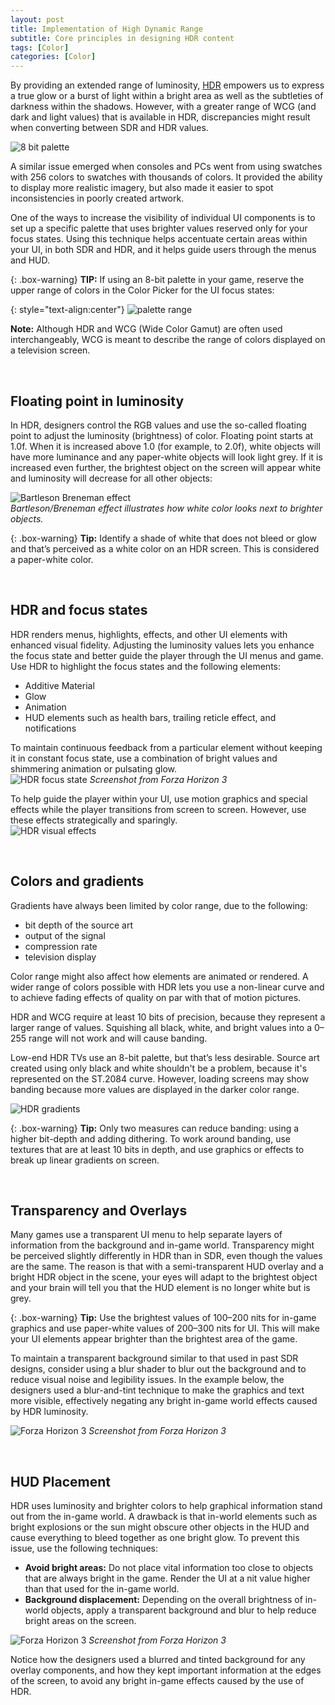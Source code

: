 ```yaml
---
layout: post
title: Implementation of High Dynamic Range
subtitle: Core principles in designing HDR content
tags: [Color]
categories: [Color]
---
```


By providing an extended range of luminosity, [HDR](https://en.wikipedia.org/wiki/High_dynamic_range) empowers us to express a true glow or a burst of light within a bright area as well as the subtleties of darkness within the shadows. However, with a greater range of WCG (and dark and light values) that is available in HDR, discrepancies might result when converting between SDR and HDR values.

![8 bit palette](/privatebebo/img/Photoshop_8bit.png)

A similar issue emerged when consoles and PCs went from using swatches with 256 colors to swatches with thousands of colors. It provided the ability to display more realistic imagery, but also made it easier to spot inconsistencies in poorly created artwork.

One of the ways to increase the visibility of individual UI components is to set up a specific palette that uses brighter values reserved only for your focus states. Using this technique helps accentuate certain areas within your UI, in both SDR and HDR, and it helps guide users through the menus and HUD.

{: .box-warning}
**TIP:** If using an 8-bit palette in your game, reserve the upper range of colors in the Color Picker for the UI focus states:

{: style="text-align:center"}
![palette range](/privatebebo/img/Photoshop_range.png)

**Note:** Although HDR and WCG (Wide Color Gamut) are often used interchangeably, WCG is meant to describe the range of colors displayed on a television screen. 

<br>

## Floating point in luminosity

In HDR, designers control the RGB values and use the so-called floating point to adjust the luminosity (brightness) of color. Floating point starts at 1.0f. When it is increased above 1.0 (for example, to 2.0f), white objects will have more luminance and any paper-white objects will look light grey. If it is increased even further, the brightest object on the screen will appear white and luminosity will decrease for all other objects: 

![Bartleson Breneman effect](/privatebebo/img/Breneman_effect.png)  
_Bartleson/Breneman effect illustrates how white color looks next to brighter objects._

{: .box-warning}
**Tip:** Identify a shade of white that does not bleed or glow and that’s perceived as a white color on an HDR screen. This is considered a paper-white color.

<br>

## HDR and focus states
HDR renders menus, highlights, effects, and other UI elements with enhanced visual fidelity. Adjusting the luminosity values lets you enhance the focus state and better guide the player through the UI menus and game. Use HDR to highlight the focus states and the following elements:

- Additive Material
- Glow
- Animation
- HUD elements such as health bars, trailing reticle effect, and notifications

To maintain continuous feedback from a particular element without keeping it in constant focus state, use a combination of bright values and shimmering animation or pulsating glow.  
![HDR focus state](/privatebebo/img/HDR_focusstate.jpg)
_Screenshot from Forza Horizon 3_

To help guide the player within your UI, use motion graphics and special effects while the player transitions from screen to screen. However, use these effects strategically and sparingly.  
![HDR visual effects](/privatebebo/img/HDR_visualeffects.jpg)

<br>

## Colors and gradients

Gradients have always been limited by color range, due to the following:

- bit depth of the source art
- output of the signal
- compression rate
- television display

Color range might also affect how elements are animated or rendered. A wider range of colors possible with HDR lets you use a non-linear curve and to achieve fading effects of quality on par with that of motion pictures.

HDR and WCG require at least 10 bits of precision, because they represent a larger range of values. Squishing all black, white, and bright values into a 0–255 range will not work and will cause banding.

Low-end HDR TVs use an 8-bit palette, but that’s less desirable. Source art created using only black and white shouldn't be a problem, because it's represented on the ST.2084 curve. However, loading screens may show banding because more values are displayed in the darker color range.

![HDR gradients](/privatebebo/img/HDR_gradients.jpg)

{: .box-warning}
**Tip:** Only two measures can reduce banding: using a higher bit-depth and adding dithering. To work around banding, use textures that are at least 10 bits in depth, and use graphics or effects to break up linear gradients on screen.

<br>

## Transparency and Overlays

Many games use a transparent UI menu to help separate layers of information from the background and in-game world. Transparency might be perceived slightly differently in HDR than in SDR, even though the values are the same. The reason is that with a semi-transparent HUD overlay and a bright HDR object in the scene, your eyes will adapt to the brightest object and your brain will tell you that the HUD element is no longer white but is grey. 

{: .box-warning}
**Tip:** Use the brightest values of 100–200 nits for in-game graphics and use paper-white values of 200–300 nits for UI. This will make your UI elements appear brighter than the brightest area of the game.

To maintain a transparent background similar to that used in past SDR designs, consider using a blur shader to blur out the background and to reduce visual noise and legibility issues. In the example below, the designers used a blur-and-tint technique to make the graphics and text more visible, effectively negating any bright in-game world effects caused by HDR luminosity.

![Forza Horizon 3](/privatebebo/img/HDR_menu_blur.jpg)
_Screenshot from Forza Horizon 3_

<br>

## HUD Placement

HDR uses luminosity and brighter colors to help graphical information stand out from the in-game world. A drawback is that in-world elements such as bright explosions or the sun might obscure other objects in the HUD and cause everything to bleed together as one bright glow. To prevent this issue, use the following techniques:

- **Avoid bright areas:**
Do not place vital information too close to objects that are always bright in the game. Render the UI at a nit value higher than that used for the in-game world.
- **Background displacement:**
Depending on the overall brightness of in-world objects, apply a transparent background and blur to help reduce bright areas on the screen.

![Forza Horizon 3](/privatebebo/img/HDR_HUD_placement.jpg)
_Screenshot from Forza Horizon 3_

Notice how the designers used a blurred and tinted background for any overlay components, and how they kept important information at the edges of the screen, to avoid any bright in-game effects caused by the use of HDR.

<br>
